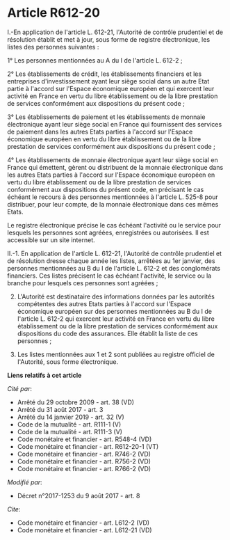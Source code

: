 # Article R612-20

I.-En application de l'article L. 612-21, l'Autorité de contrôle prudentiel et de résolution établit et met à jour, sous
forme de registre électronique, les listes des personnes suivantes : 

1° Les personnes mentionnées au A du I de l'article L. 612-2 ; 

2° Les établissements de crédit, les établissements financiers et les entreprises d'investissement ayant leur siège social
dans un autre Etat partie à l'accord sur l'Espace économique européen et qui exercent leur activité en France en vertu du
libre établissement ou de la libre prestation de services conformément aux dispositions du présent code ; 

3° Les établissements de paiement et les établissements de monnaie électronique ayant leur siège social en France qui
fournissent des services de paiement dans les autres Etats parties à l'accord sur l'Espace économique européen en vertu du
libre établissement ou de la libre prestation de services conformément aux dispositions du présent code ; 

4° Les établissements de monnaie électronique ayant leur siège social en France qui émettent, gèrent ou distribuent de la
monnaie électronique dans les autres Etats parties à l'accord sur l'Espace économique européen en vertu du libre
établissement ou de la libre prestation de services conformément aux dispositions du présent code, en précisant le cas
échéant le recours à des personnes mentionnées à l'article L. 525-8 pour distribuer, pour leur compte, de la monnaie
électronique dans ces mêmes Etats. 

Le registre électronique précise le cas échéant l'activité ou le service pour lesquels les personnes sont agréées,
enregistrées ou autorisées. Il est accessible sur un site internet. 

II.-1. En application de l'article L. 612-21, l'Autorité de contrôle prudentiel et de résolution dresse chaque année les
listes, arrêtées au 1er janvier, des personnes mentionnées au B du I de l'article L. 612-2 et des conglomérats financiers.
Ces listes précisent le cas échéant l'activité, le service ou la branche pour lesquels ces personnes sont agréées ; 

2. L'Autorité est destinataire des informations données par les autorités compétentes des autres Etats parties à l'accord sur
l'Espace économique européen sur des personnes mentionnées au B du I de l'article L. 612-2 qui exercent leur activité en
France en vertu du libre établissement ou de la libre prestation de services conformément aux dispositions du code des
assurances. Elle établit la liste de ces personnes ; 

3. Les listes mentionnées aux 1 et 2 sont publiées au registre officiel de l'Autorité, sous forme électronique.

**Liens relatifs à cet article**

_Cité par_:

  - Arrêté du 29 octobre 2009 - art. 38 (VD)
  - Arrêté du 31 août 2017 - art. 3
  - Arrêté du 14 janvier 2019 - art. 32 (V)
  - Code de la mutualité - art. R111-1 (V)
  - Code de la mutualité - art. R111-3 (V)
  - Code monétaire et financier - art. R548-4 (VD)
  - Code monétaire et financier - art. R612-20-1 (VT)
  - Code monétaire et financier - art. R746-2 (VD)
  - Code monétaire et financier - art. R756-2 (VD)
  - Code monétaire et financier - art. R766-2 (VD)

_Modifié par_:

  - Décret n°2017-1253 du 9 août 2017 - art. 8

_Cite_:

  - Code monétaire et financier - art. L612-2 (VD)
  - Code monétaire et financier - art. L612-21 (VD)
